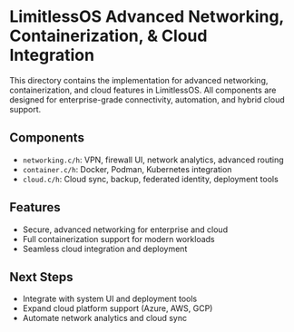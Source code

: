 # LimitlessOS Advanced Networking, Containerization, & Cloud Integration

This directory contains the implementation for advanced networking, containerization, and cloud features in LimitlessOS. All components are designed for enterprise-grade connectivity, automation, and hybrid cloud support.

## Components
- `networking.c/h`: VPN, firewall UI, network analytics, advanced routing
- `container.c/h`: Docker, Podman, Kubernetes integration
- `cloud.c/h`: Cloud sync, backup, federated identity, deployment tools

## Features
- Secure, advanced networking for enterprise and cloud
- Full containerization support for modern workloads
- Seamless cloud integration and deployment

## Next Steps
- Integrate with system UI and deployment tools
- Expand cloud platform support (Azure, AWS, GCP)
- Automate network analytics and cloud sync
